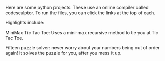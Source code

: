 Here are some python projects.  These use an online compiler called codesculptor.  To run the files, you can click the links at the top of each.

Highlights include:

MiniMax Tic Tac Toe:  Uses a mini-max recursive method to tie you at Tic Tac Toe.  

Fifteen puzzle solver:  never worry about your numbers being out of order again!  It solves the puzzle for you, after you mess it up.

